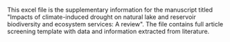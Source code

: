 This excel file is the supplementary information for the manuscript titled "Impacts of climate-induced drought on natural lake and reservoir biodiversity and ecosystem services: A review".
The file contains full article screening template with data and information extracted from literature.
